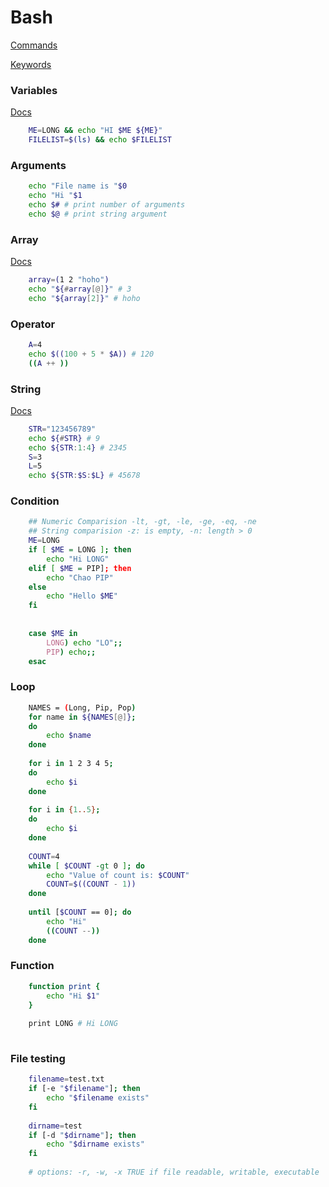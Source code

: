 # Bash

[Commands](https://mywiki.wooledge.org/BashGuide/CommandsAndArguments)

[Keywords](https://mywiki.wooledge.org/BashGuide/SpecialCharacters)


### Variables
[Docs](https://mywiki.wooledge.org/BashGuide/Parameters)

```bash
	ME=LONG && echo "HI $ME ${ME}"
	FILELIST=$(ls) && echo $FILELIST
```
	
### Arguments
```bash
	echo "File name is "$0
	echo "Hi "$1
	echo $# # print number of arguments
	echo $@ # print string argument
```
	
### Array
[Docs](https://mywiki.wooledge.org/BashGuide/Arrays)

```bash
	array=(1 2 "hoho")
	echo "${#array[@]}" # 3
	echo "${array[2]}" # hoho
```

### Operator
```bash
	A=4
	echo $((100 + 5 * $A)) # 120
	((A ++ ))
```

### String
[Docs](https://mywiki.wooledge.org/BashGuide/TestsAndConditionals)

```bash
	STR="123456789"
	echo ${#STR} # 9
	echo ${STR:1:4} # 2345
	S=3
	L=5
	echo ${STR:$S:$L} # 45678
```

### Condition
```bash
	## Numeric Comparision -lt, -gt, -le, -ge, -eq, -ne
	## String comparision -z: is empty, -n: length > 0
	ME=LONG
	if [ $ME = LONG ]; then
		echo "Hi LONG"
	elif [ $ME = PIP]; then
		echo "Chao PIP"
	else
		echo "Hello $ME"
	fi
	
	
	case $ME in
		LONG) echo "LO";;
		PIP) echo;;
	esac
```

### Loop
```bash
	NAMES = (Long, Pip, Pop)
	for name in ${NAMES[@]};
	do
		echo $name
	done
	
	for i in 1 2 3 4 5;
	do
		echo $i
	done
	
	for i in {1..5};
	do
		echo $i
	done
	
	COUNT=4
	while [ $COUNT -gt 0 ]; do
	    echo "Value of count is: $COUNT"
	    COUNT=$((COUNT - 1))
	done
	
	until [$COUNT == 0]; do
		echo "Hi"
		((COUNT --))
	done
```
	
### Function
```bash
	function print {
		echo "Hi $1"
	}
	
	print LONG # Hi LONG
	
```
	
### File testing
```bash
	filename=test.txt
	if [-e "$filename"]; then
		echo "$filename exists"
	fi
	
	dirname=test
	if [-d "$dirname"]; then
		echo "$dirname exists"
	fi
	
	# options: -r, -w, -x TRUE if file readable, writable, executable
```


